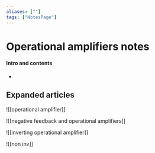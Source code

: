 ```yaml
---
aliases: [""]
tags: ["NotesPage"]
---
```


# Operational amplifiers notes

#### Intro and contents
- 


## Expanded articles
![[operational amplifier]]

![[negative feedback and operational amplifiers]]

![[inverting operational amplifier]]

![[non inv]]